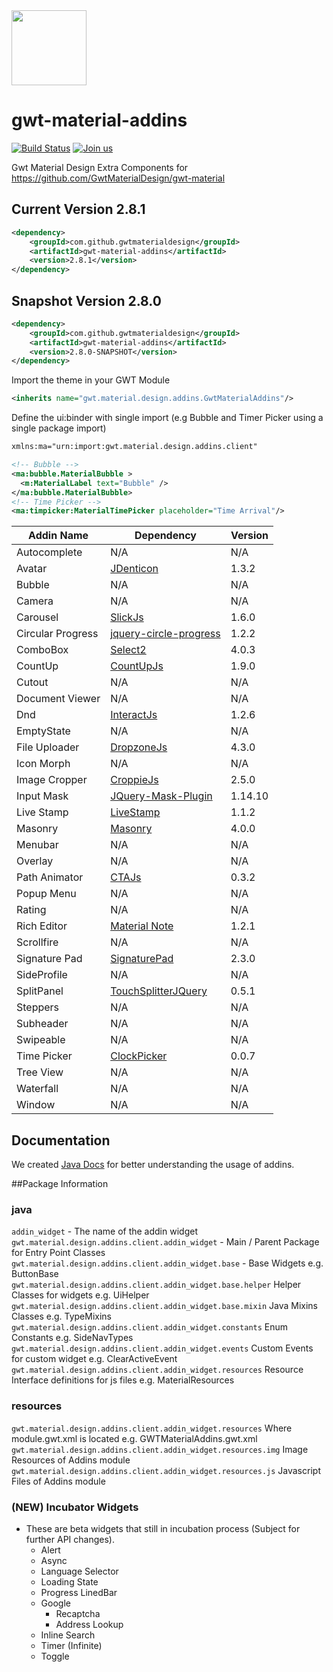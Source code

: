 <img src="https://i.imgur.com/bO2kFKs.png" width="120px"/>

# gwt-material-addins 

[![Build Status](https://travis-ci.org/GwtMaterialDesign/gwt-material-addins.svg?branch=master)](https://travis-ci.org/GwtMaterialDesign/gwt-material-addins) [![Join us](https://img.shields.io/badge/slack-channel-purple)](https://gmd-project.slack.com)

Gwt Material Design Extra Components for https://github.com/GwtMaterialDesign/gwt-material <br>

## Current Version 2.8.1
```xml
<dependency>
    <groupId>com.github.gwtmaterialdesign</groupId>
    <artifactId>gwt-material-addins</artifactId>
    <version>2.8.1</version>
</dependency>
```

## Snapshot Version 2.8.0
```xml
<dependency>
    <groupId>com.github.gwtmaterialdesign</groupId>
    <artifactId>gwt-material-addins</artifactId>
    <version>2.8.0-SNAPSHOT</version>
</dependency>
```

Import the theme in your GWT Module
```xml
<inherits name="gwt.material.design.addins.GwtMaterialAddins"/>
```
Define the ui:binder with single import (e.g Bubble and Timer Picker using a single package import)
```xml
xmlns:ma="urn:import:gwt.material.design.addins.client"

<!-- Bubble -->
<ma:bubble.MaterialBubble >
  <m:MaterialLabel text="Bubble" />
</ma:bubble.MaterialBubble>
<!-- Time Picker -->
<ma:timpicker:MaterialTimePicker placeholder="Time Arrival"/>
```

| Addin Name | Dependency | Version |
| --- | --- | --- |
| Autocomplete | N/A | N/A |
| Avatar | [JDenticon](https://github.com/dmester/jdenticon) | 1.3.2 |
| Bubble | N/A | N/A |
| Camera | N/A | N/A |
| Carousel | [SlickJs](https://github.com/kenwheeler/slick) | 1.6.0 |
| Circular Progress | [jquery-circle-progress](https://github.com/kottenator/jquery-circle-progress) | 1.2.2 |
| ComboBox | [Select2](https://github.com/select2/select2) | 4.0.3 |
| CountUp | [CountUpJs](https://github.com/inorganik/countUp.js) | 1.9.0 |
| Cutout | N/A | N/A |
| Document Viewer | N/A | N/A |
| Dnd | [InteractJs](https://github.com/taye/interact.js) | 1.2.6 |
| EmptyState | N/A | N/A |
| File Uploader | [DropzoneJs](https://github.com/enyo/dropzone) | 4.3.0 |
| Icon Morph | N/A | N/A |
| Image Cropper | [CroppieJs](https://github.com/Foliotek/Croppie) | 2.5.0 |
| Input Mask | [JQuery-Mask-Plugin](https://github.com/Foliotek/Croppie) | 1.14.10 |
| Live Stamp | [LiveStamp](https://github.com/mattbradley/livestampjs) | 1.1.2 |
| Masonry | [Masonry](https://github.com/desandro/masonry) | 4.0.0 |
| Menubar | N/A | N/A |
| Overlay | N/A | N/A |
| Path Animator | [CTAJs](https://github.com/chinchang/cta.js) | 0.3.2 |
| Popup Menu | N/A | N/A |
| Rating | N/A | N/A |
| Rich Editor | [Material Note](https://github.com/Cerealkillerway/materialNote) | 1.2.1 |
| Scrollfire | N/A | N/A |
| Signature Pad | [SignaturePad](https://github.com/szimek/signature_pad) | 2.3.0 |
| SideProfile | N/A | N/A |
| SplitPanel | [TouchSplitterJQuery](https://github.com/colelawrence/Touch-Splitter-jQuery) | 0.5.1 |
| Steppers | N/A | N/A |
| Subheader | N/A | N/A |
| Swipeable | N/A | N/A |
| Time Picker | [ClockPicker](https://github.com/weareoutman/clockpicker) | 0.0.7 |
| Tree View | N/A | N/A |
| Waterfall | N/A | N/A |
| Window | N/A | N/A |

## Documentation
We created [Java Docs](http://gwtmaterialdesign.github.io/gwt-material-demo/apidocs-addins/) for better understanding the usage of addins.

##Package Information
### java
``` addin_widget ``` - The name of the addin widget
``` gwt.material.design.addins.client.addin_widget ``` - Main / Parent Package for Entry Point Classes <br/>
``` gwt.material.design.addins.client.addin_widget.base ``` - Base Widgets e.g. ButtonBase <br/>
``` gwt.material.design.addins.client.addin_widget.base.helper ``` Helper Classes for widgets e.g. UiHelper <br/>
``` gwt.material.design.addins.client.addin_widget.base.mixin ``` Java Mixins Classes e.g. TypeMixins <br/>
``` gwt.material.design.addins.client.addin_widget.constants ``` Enum Constants e.g. SideNavTypes <br/>
``` gwt.material.design.addins.client.addin_widget.events ``` Custom Events for custom widget e.g. ClearActiveEvent <br/>
``` gwt.material.design.addins.client.addin_widget.resources ``` Resource Interface definitions for js files e.g. MaterialResources <br/>

### resources
``` gwt.material.design.addins.client.addin_widget.resources ``` Where module.gwt.xml is located e.g. GWTMaterialAddins.gwt.xml <br/>
``` gwt.material.design.addins.client.addin_widget.resources.img ``` Image Resources of Addins module <br/>
``` gwt.material.design.addins.client.addin_widget.resources.js ``` Javascript Files of Addins module <br/>

### (NEW) Incubator Widgets
- These are beta widgets that still in incubation process (Subject for further API changes).
  - Alert
  - Async
  - Language Selector
  - Loading State
  - Progress LinedBar
  - Google
    - Recaptcha
    - Address Lookup
  - Inline Search
  - Timer (Infinite)
  - Toggle
